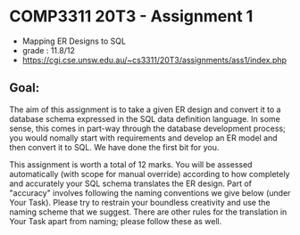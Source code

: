 # COMP3311 20T3 - Assignment 1

- Mapping ER Designs to SQL
- grade : 11.8/12
- https://cgi.cse.unsw.edu.au/~cs3311/20T3/assignments/ass1/index.php

## Goal: 
The aim of this assignment is to take a given ER design and convert it to a database schema expressed in the SQL data definition language. In some sense, this comes in part-way through the database development process; you would nomally start with requirements and develop an ER model and then convert it to SQL. We have done the first bit for you.

This assignment is worth a total of 12 marks. You will be assessed automatically (with scope for manual override) according to how completely and accurately your SQL schema translates the ER design. Part of "accuracy" involves following the naming conventions we give below (under Your Task). Please try to restrain your boundless creativity and use the naming scheme that we suggest. There are other rules for the translation in Your Task apart from naming; please follow these as well.
